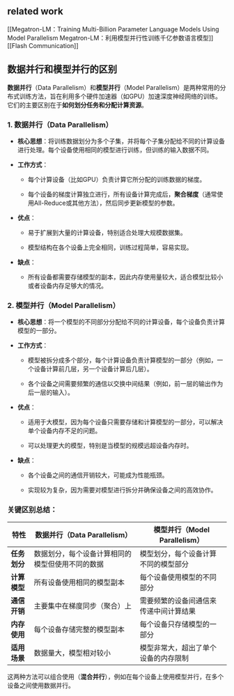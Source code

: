 




## related work




[[Megatron-LM：Training Multi-Billion Parameter Language Models Using Model Parallelism Megatron-LM：利用模型并行性训练千亿参数语言模型]]
[[Flash Communication]]



## 数据并行和模型并行的区别
**数据并行**（Data Parallelism）和**模型并行**（Model Parallelism）是两种常用的分布式训练方法，旨在利用多个硬件加速器（如GPU）加速深度神经网络的训练。它们的主要区别在于**如何划分任务和分配计算资源**。
### 1. **数据并行（Data Parallelism）**

- **核心思想**：将训练数据划分为多个子集，并将每个子集分配给不同的计算设备进行处理。每个设备使用相同的模型进行训练，但训练的输入数据不同。
    
- **工作方式**：
    
    - 每个计算设备（比如GPU）负责计算它所分配的训练数据的梯度。
        
    - 每个设备的梯度计算独立进行，所有设备计算完成后，**聚合梯度**（通常使用All-Reduce或其他方法），然后同步更新模型的参数。
        
- **优点**：
    
    - 易于扩展到大量的计算设备，特别适合处理大规模数据集。
        
    - 模型结构在各个设备上完全相同，训练过程简单，容易实现。
        
- **缺点**：
    
    - 所有设备都需要存储模型的副本，因此内存使用量较大，适合模型比较小或者设备内存足够大的情况。
        

### 2. **模型并行（Model Parallelism）**

- **核心思想**：将一个模型的不同部分分配给不同的计算设备，每个设备负责计算模型的一部分。
    
- **工作方式**：
    
    - 模型被拆分成多个部分，每个计算设备负责计算模型的一部分（例如，一个设备计算前几层，另一个设备计算后几层）。
        
    - 各个设备之间需要频繁的通信以交换中间结果（例如，前一层的输出作为后一层的输入）。
        
- **优点**：
    
    - 适用于大模型，因为每个设备只需要存储和计算模型的一部分，可以解决单个设备内存不足的问题。
        
    - 可以处理更大的模型，特别是当模型的规模远超设备内存时。
        
- **缺点**：
    
    - 各个设备之间的通信开销较大，可能成为性能瓶颈。
        
    - 实现较为复杂，因为需要对模型进行拆分并确保设备之间的高效协作。
        

### 关键区别总结：

|特性|数据并行（Data Parallelism）|模型并行（Model Parallelism）|
|---|---|---|
|**任务划分**|数据划分，每个设备计算相同的模型但使用不同的数据|模型划分，每个设备计算不同的模型部分|
|**计算模型**|所有设备使用相同的模型副本|每个设备使用模型的不同部分|
|**通信开销**|主要集中在梯度同步（聚合）上|需要频繁的设备间通信来传递中间计算结果|
|**内存使用**|每个设备存储完整的模型副本|每个设备只存储模型的一部分|
|**适用场景**|数据量大，模型相对较小|模型非常大，超出了单个设备的内存限制|

这两种方法可以组合使用（**混合并行**），例如在每个设备上使用模型并行，在多个设备之间使用数据并行。